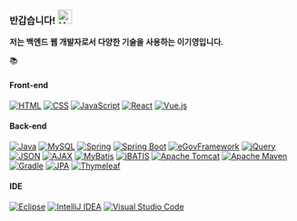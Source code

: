 ### 반갑습니다! <img src="https://raw.githubusercontent.com/Tarikul-Islam-Anik/Animated-Fluent-Emojis/master/Emojis/Hand%20gestures/Hand%20with%20Fingers%20Splayed%20Light%20Skin%20Tone.png" alt="Hand with Fingers Splayed Light Skin Tone" width="25" height="25" />

<font face="Comic Sans MS"><b>저는 백엔드 웹 개발자로서 다양한 기술을 사용하는 이기영입니다.</b></font>

<summary>📚</summary>

#### Front-end
[![HTML](https://img.shields.io/badge/HTML5-E34F26?style=for-the-badge&logo=html5&logoColor=white)](https://developer.mozilla.org/en-US/docs/Web/HTML)
[![CSS](https://img.shields.io/badge/CSS3-1572B6?style=for-the-badge&logo=css3&logoColor=white)](https://developer.mozilla.org/en-US/docs/Web/CSS)
[![JavaScript](https://img.shields.io/badge/JavaScript-F7DF1E?style=for-the-badge&logo=javascript&logoColor=black)](https://developer.mozilla.org/en-US/docs/Web/JavaScript)
[![React](https://img.shields.io/badge/React-61DAFB?style=for-the-badge&logo=react&logoColor=white)](https://reactjs.org/)
[![Vue.js](https://img.shields.io/badge/Vue.js-4FC08D?style=for-the-badge&logo=vue.js&logoColor=white)](https://vuejs.org/)

#### Back-end
[![Java](https://img.shields.io/badge/Java-007396?style=for-the-badge&logo=java&logoColor=white)](https://www.java.com/)
[![MySQL](https://img.shields.io/badge/MySQL-4479A1?style=for-the-badge&logo=mysql&logoColor=white)](https://www.mysql.com/)
[![Spring](https://img.shields.io/badge/Spring-6DB33F?style=for-the-badge&logo=spring&logoColor=white)](https://spring.io/)
[![Spring Boot](https://img.shields.io/badge/Spring%20Boot-6DB33F?style=for-the-badge&logo=spring-boot&logoColor=white)](https://spring.io/projects/spring-boot)
[![eGovFramework](https://img.shields.io/badge/eGovFramework-5E4693?style=for-the-badge&logoColor=white)](https://www.egovframe.go.kr/)
[![jQuery](https://img.shields.io/badge/jQuery-0769AD?style=for-the-badge&logo=jquery&logoColor=white)](https://jquery.com/)
[![JSON](https://img.shields.io/badge/JSON-000000?style=for-the-badge&logo=json&logoColor=white)](https://www.json.org/)
[![AJAX](https://img.shields.io/badge/AJAX-009688?style=for-the-badge&logo=javascript&logoColor=white)](https://developer.mozilla.org/en-US/docs/Web/Guide/AJAX)
[![MyBatis](https://img.shields.io/badge/MyBatis-339933?style=for-the-badge&logo=mybatis&logoColor=white)](https://mybatis.org/)
[![iBATIS](https://img.shields.io/badge/iBATIS-DA3C0E?style=for-the-badge&logo=apache&logoColor=white)](https://ibatis.apache.org/)
[![Apache Tomcat](https://img.shields.io/badge/Apache%20Tomcat-F8DC75?style=for-the-badge&logo=apache-tomcat&logoColor=black)](http://tomcat.apache.org/)
[![Apache Maven](https://img.shields.io/badge/Apache%20Maven-C71A36?style=for-the-badge&logo=apache-maven&logoColor=white)](https://maven.apache.org/)
[![Gradle](https://img.shields.io/badge/Gradle-02303A?style=for-the-badge&logo=gradle&logoColor=white)](https://gradle.org/)
[![JPA](https://img.shields.io/badge/JPA-663399?style=for-the-badge&logo=java&logoColor=white)](https://docs.oracle.com/javaee/7/api/javax/persistence/package-summary.html)
[![Thymeleaf](https://img.shields.io/badge/Thymeleaf-005F0F?style=for-the-badge&logo=thymeleaf&logoColor=white)](https://www.thymeleaf.org/)

#### IDE
[![Eclipse](https://img.shields.io/badge/Eclipse-2C2255?style=for-the-badge&logo=eclipse&logoColor=white)](https://www.eclipse.org/)
[![IntelliJ IDEA](https://img.shields.io/badge/IntelliJ%20IDEA-000000?style=for-the-badge&logo=intellij-idea&logoColor=white)](https://www.jetbrains.com/idea/)
[![Visual Studio Code](https://img.shields.io/badge/Visual%20Studio%20Code-007ACC?style=for-the-badge&logo=visual-studio-code&logoColor=white)](https://code.visualstudio.com/)
